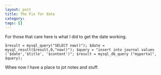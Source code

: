 ```yaml
---
layout: post
title: The Fix for date
category: 
tags: []
---
```



For those that care here is what I did to get the date working.

`$result = mysql_query("SELECT now()");
$date = mysql_result($result,0,"now()");
$query = "insert into journal values ('$date','$title', '$content')";
$result = mysql_db_query ("myportal", $query);
`

Whee now I have a place to jot notes and stuff.
